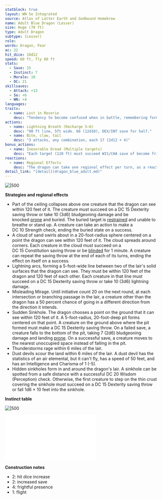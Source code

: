 ```yaml
---
statblock: true
layout: WN 5e Integrated
source: Atlas of Latter Earth and Godbound Homebrew
name: Adult Blue Dragon (Lesser)
size: Huge (70 ft)
type: Adult Dragon
subtype: (Lesser)
role: 
words: Dragon, Fear
ac: 22
hit_dice: 18d12
speed: 60 ft, fly 80 ft
stats:
  - Save: 15
  - Instinct: 7
  - Morale: 10
  - DC: 21
skillsaves:
  - Attack: +13
  - 5e: +6
  - WN: +4
languages: 
traits:
  - name: Lost in Reverie
    desc: "Tendency to become confused when in battle, remembering former ages and former faces. A dragon must make an Instinct check every round of combat as it struggles to remain focused on the present (check details link)."
actions:
  - name: Lightning Breath (Recharge 5–6)
    desc: "90 ft line, 5ft wide. 66 (12d10), DEX/INT save for half."
  - name: Bite, claw, tail
    desc: "3 attacks, any combination, each 17 (2d12 + 4)"
bonus_actions:
  - name: Inexorable Dread (Multiple targets)
    desc: "Each target (120 ft) must succeed WIS/CHA save of become frightened. for 1 minute. A creature can repeat the saving throw at the end of each of its turns, ending the effect on itself on a success, then immune for the next 24h."
reactions:
  - name: Regional Effects
    desc: "The dragon can take one regional effect per turn, as a reaction for being attacked (check details link)"
detail_link: "[detail](dragon_blue_adult.md)"
---
```


![|500](https://i.imgur.com/aQ139MJ.png)

**Strategies and regional effects**

- Part of the ceiling collapses above one creature that the dragon can see within 120 feet of it. The creature must succeed on a DC 15 Dexterity saving throw or take 10 (3d6) bludgeoning damage and be knocked [prone](https://5e.tools/conditionsdiseases.html#prone_phb) and buried. The buried target is [restrained](https://5e.tools/conditionsdiseases.html#restrained_phb) and unable to breathe or stand up. A creature can take an action to make a DC 10 Strength check, ending the buried state on a success.
- A cloud of sand swirls about in a 20-foot-radius sphere centered on a point the dragon can see within 120 feet of it. The cloud spreads around corners. Each creature in the cloud must succeed on a DC 15 Constitution saving throw or be [blinded](https://5e.tools/conditionsdiseases.html#blinded_phb) for 1 minute. A creature can repeat the saving throw at the end of each of its turns, ending the effect on itself on a success.
- Lightning arcs, forming a 5-foot-wide line between two of the lair's solid surfaces that the dragon can see. They must be within 120 feet of the dragon and 120 feet of each other. Each creature in that line must succeed on a DC 15 Dexterity saving throw or take 10 (3d6) lightning damage.
- Misleading Mirage. Until initiative count 20 on the next round, at each intersection or branching passage in the lair, a creature other than the dragon has a 50 percent chance of going in a different direction from the direction it intends.
- Sudden Sinkhole. The dragon chooses a point on the ground that it can see within 120 feet of it. A 5-foot-radius, 20-foot-deep pit forms centered on that point. A creature on the ground above where the pit formed must make a DC 15 Dexterity saving throw. On a failed save, a creature falls to the bottom of the pit, taking 7 (2d6) bludgeoning damage and landing [prone](https://5e.tools/conditionsdiseases.html#prone_phb). On a successful save, a creature moves to the nearest unoccupied space instead of falling in the pit.
- Thunderstorms rage within 6 miles of the lair.
- Dust devils scour the land within 6 miles of the lair. A dust devil has the statistics of an air elemental, but it can't fly, has a speed of 50 feet, and has an Intelligence and Charisma of 1 (-5).
- Hidden sinkholes form in and around the dragon's lair. A sinkhole can be spotted from a safe distance with a successful DC 20 Wisdom (Perception) check. Otherwise, the first creature to step on the thin crust covering the sinkhole must succeed on a DC 15 Dexterity saving throw or fall 1d6 × 10 feet into the sinkhole.

**Instinct table**

![|500](https://i.imgur.com/CJdOeMg.png)

![Dragons](../campaign/context/cultures.md#Dragons)

**Construction notes**

- 2: hit dice increase
- 2: increased save
- 4: frightful presence
- 1: flight

